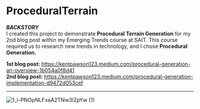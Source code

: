 # ProceduralTerrain
***BACKSTORY***  
I created this project to demonstrate **Procedural Terrain Generation** for my 2nd blog post within my Emerging Trends course at SAIT. This course required us to research new trends in technology, and I chose **Procedural Generation.**

**1st blog post:**  https://kentpawson123.medium.com/procedural-generation-an-overview-1b054a0f8d41  
**2nd blog post:** https://kentpawson123.medium.com/procedural-generation-implementation-d9472d053cef

--- 

![1_l-PNOpNLFxaA2TNw3lZpYw (1)](https://user-images.githubusercontent.com/58745400/117553153-0e8b3680-b00d-11eb-892e-13918325280f.png)
